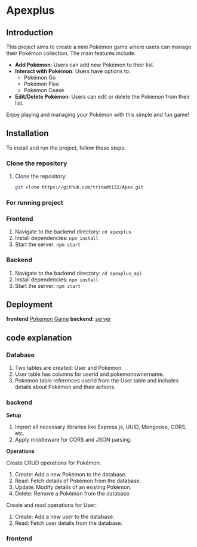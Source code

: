 # Apexplus

## Introduction
This project aims to create a mini Pokémon game where users can manage their Pokémon collection. The main features include:

- **Add Pokémon**: Users can add new Pokémon to their list.
- **Interact with Pokémon**: Users have options to:
  - Pokémon Go
  - Pokémon Flee
  - Pokémon Cease
- **Edit/Delete Pokémon**: Users can edit or delete the Pokémon from their list.

Enjoy playing and managing your Pokémon with this simple and fun game!

## Installation

To install and run the project, follow these steps:

### Clone the repository

1. Clone the repository:

   ```sh
   git clone https://github.com/trinadh132/Apex.git

### For running project

### Frontend
1. Navigate to the backend directory: `cd apexplus`
2. Install dependencies: `npm install`
3. Start the server: `npm start`

### Backend 
1. Navigate to the backend directory: `cd apexplus_api`
2. Install dependencies: `npm install`
3. Start the server: `npm start`

## Deployment
**frontend**:[Pokemon Game](https://staging.d1szl92k2opc9s.amplifyapp.com/)
**backend**: [server](https://n04hxdmwr1.execute-api.ap-south-1.amazonaws.com/)

## code explanation

### Database
1. Two tables are created: User and Pokemon.
2. User table has columns for userid and pokemonownername.
3. Pokemon table references userid from the User table and includes details about Pokémon and their actions.

### backend
**Setup**
1. Import all necessary libraries like Express.js, UUID, Mongoose, CORS, etc.
2. Apply middleware for CORS and JSON parsing.<br>

**Operations**<br>

Create CRUD operations for Pokémon:<br>

1. Create: Add a new Pokémon to the database.
2. Read: Fetch details of Pokémon from the database.
3. Update: Modify details of an existing Pokémon.
4. Delete: Remove a Pokémon from the database.<br>

Create and read operations for User:

1. Create: Add a new user to the database.
2. Read: Fetch user details from the database.

### frontend 

